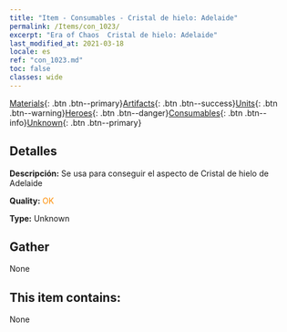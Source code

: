 ```yaml
---
title: "Item - Consumables - Cristal de hielo: Adelaide"
permalink: /Items/con_1023/
excerpt: "Era of Chaos  Cristal de hielo: Adelaide"
last_modified_at: 2021-03-18
locale: es
ref: "con_1023.md"
toc: false
classes: wide
---
```

 [Materials](/es/Items/){: .btn .btn--primary}[Artifacts](/es/Items/Artifacts/){: .btn .btn--success}[Units](/es/Items/Units/){: .btn .btn--warning}[Heroes](/es/Items/Heroes/){: .btn .btn--danger}[Consumables](/es/Items/Consumables/){: .btn .btn--info}[Unknown](/es/Items/Unknown/){: .btn .btn--primary}

## Detalles
 **Descripción:** Se usa para conseguir el aspecto de Cristal de hielo de Adelaide

 **Quality:** <span style="color: #FF8C00">OK</span>

 **Type:** Unknown

## Gather

  None

## This item contains:

  None

